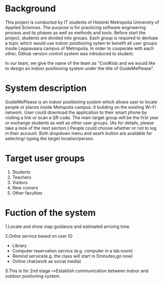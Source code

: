 Background
===========
This project is conducted by IT students of Helsinki Metropolia University of Applied Sciences. The purpose is for practicing software engineering process and its phases as well as methods and tools. Before start the project, students are divided into groups. Each group is required to devlope a topic which would use indoor positioning sytem to benefit all user groups inside Leppavaara campus of Metropolia. In order to cooperate with each other, Github version control system was introduced to student.

In our team, we give the name of the team as "CoolKids and we would like to design an indoor positioning system under the title of GuideMePlease".  

System description
==================

GuideMePlease is an indoor positioning system which allows user to locate people or places inside Metopolia campus. It building on the existing Wi-Fi network. User could download the application to their smart phone by visiting a link or scan a QR code. The main target group will be the first year or exchange students as well as other user groups. (As for details, please take a look of the next section.) People could choose whether or not to log in their account.  Both dropdown menu and searh button are available for selecting/ typing the target location/person.  

Target user groups 
==================

1. Students
2. Teachers
3. Visitors
4. New comers
5. Other faculties


Fuction of the system
=====================

1.Locate and show map guidance and estimated arriving time.

2.Onlne service based on user ID 

* Library 
* Computer reservation service (e.g. computer in a lab.room)
* Remind service(e.g. the class will start in 5minutes,go now)
* Online chat(work as social media)

3.This is for 2nd stage-->Establish communication between indoor and outdoor postioning system.
